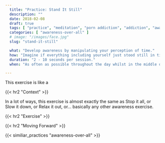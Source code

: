 ```yaml
---
  title: "Practice: Stand It Still"
  description: ""
  date: 2018-02-08
  draft: true
  tags: [ "practice", "meditation", "porn addiction", "addiction", "awareness", "awareness exercises", "perspective", "nofap", "neverfap", "neverfap deluxe" ]
  categories: [ "awareness-over-all" ]
  # image: "/images/face.jpg"
  slug: "stand-it-still"

  what: "Develop awareness by manipulating your perception of time."
  how: "Imagine if everything including yourself just stood still in time."
  duration: "2 - 10 seconds per session."
  when: "As often as possible throughout the day whilst in the middle of doing something."

---
```



<!-- VERY HAPPY WITH THIS -->

This exercise is like a 


{{< hr2 "Context" >}}

In a lot of ways, this exercise is almost exactly the same as Stop it all, or Slow it down, or Relax it out, or... basically any other awareness exercise.


{{< hr2 "Exercise" >}}



{{< hr2 "Moving Forward" >}}

 

{{< similiar_practices "awareness-over-all" >}}

<!-- 
{{< hr2 "Additional Resources" >}}  -->

<!-- maybe link to other  -->


